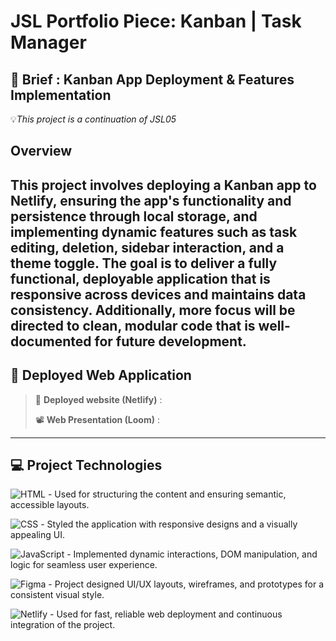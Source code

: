 # JSL Portfolio Piece: Kanban | Task Manager

## 🚀 Brief : Kanban App Deployment & Features Implementation

💡*This project is a continuation of JSL05*

## Overview

## This project involves **deploying a Kanban app to Netlify**, ensuring the app's functionality and persistence through local storage, and implementing dynamic features such as task editing, deletion, sidebar interaction, and a theme toggle. The goal is to deliver a fully functional, deployable application that is responsive across devices and maintains data consistency. Additionally, more focus will be directed to **clean, modular code** that is well-documented for future development.

## 📡 Deployed Web Application

> 🚀 **Deployed website (Netlify)** :
>
> 📽️ **Web Presentation (Loom)** :

---

## 💻 Project Technologies

![HTML](https://img.shields.io/badge/HTML5-E34F26?logo=html5&logoColor=white) - Used for structuring the content and ensuring semantic, accessible layouts.

![CSS](https://img.shields.io/badge/CSS3-1572B6?logo=css3&logoColor=white) - Styled the application with responsive designs and a visually appealing UI.

![JavaScript](https://img.shields.io/badge/JavaScript-ES6+-F7DF1E?logo=javascript&logoColor=black) - Implemented dynamic interactions, DOM manipulation, and logic for seamless user experience.

![Figma](https://img.shields.io/badge/Figma-F24E1E?logo=figma&logoColor=white) - Project designed UI/UX layouts, wireframes, and prototypes for a consistent visual style.

![Netlify](https://img.shields.io/badge/Netlify-00C7B7?logo=netlify&logoColor=white) - Used for fast, reliable web deployment and continuous integration of the project.

